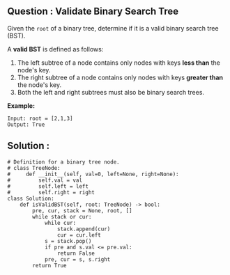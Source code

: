 ## Question : Validate Binary Search Tree

Given the `root` of a binary tree, determine if it is a valid binary search tree (BST).

A **valid BST** is defined as follows:
1. The left subtree of a node contains only nodes with keys **less than** the node's key.
1. The right subtree of a node contains only nodes with keys **greater than** the node's key.
1. Both the left and right subtrees must also be binary search trees.

**Example:**
```
Input: root = [2,1,3]
Output: True
```

## Solution :

```python3
# Definition for a binary tree node.
# class TreeNode:
#     def __init__(self, val=0, left=None, right=None):
#         self.val = val
#         self.left = left
#         self.right = right
class Solution:
    def isValidBST(self, root: TreeNode) -> bool:
        pre, cur, stack = None, root, []
        while stack or cur:
            while cur:
                stack.append(cur)
                cur = cur.left
            s = stack.pop()
            if pre and s.val <= pre.val:
                return False
            pre, cur = s, s.right
        return True
```